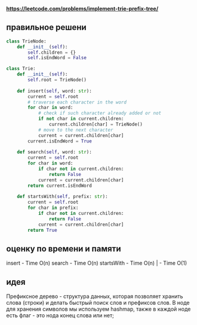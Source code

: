 **https://leetcode.com/problems/implement-trie-prefix-tree/**

## правильное решени
```python
class TrieNode:
	def __init__(self):
		self.children = {}
		self.isEndWord = False

class Trie:
	def __init__(self):
		self.root = TrieNode()
		
	def insert(self, word: str):
		current = self.root
		# traverse each character in the word
		for char in word:
			# check if such character already added or not
			if not char in current.children:
				current.children[char] = TrieNode()
			# move to the next character
			current = current.children[char]
		current.isEndWord = True
		
	def search(self, word: str):
		current = self.root
		for char in word:
			if char not in current.children:
				return False
			current = current.children[char]
		return current.isEndWord
	
	def startsWith(self, prefix: str):
		current = self.root
		for char in prefix:
			if char not in current.children:
				return False
			current = current.children[char]
		return True
```

## оценку по времени и памяти
insert - Time O(n)
search - Time O(n)
startsWith - Time O(n) | - Time O(1)

## идея
Префиксное дерево - структура данных, которая позволяет хранить слова (строки) и делать быстрый поиск слов и префиксов слов.
В ноде для хранения символов мы используем hashmap, также в каждой ноде есть флаг - это нода конец слова или нет;
